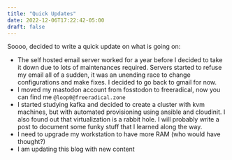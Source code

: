 ```yaml
---
title: "Quick Updates"
date: 2022-12-06T17:22:42-05:00
draft: false
---
```


Soooo, decided to write a quick update on what is going on:

* The self hosted email server worked for a year before I decided to take it down due to lots of maintenances required. 
Servers started to refuse my email all of a sudden, it was an unending race to change configurations and make fixes.
I decided to go back to gmail for now.
* I moved my mastodon account from fosstodon to freeradical, now you can find me `@loop0@freeradical.zone`
* I started studying kafka and decided to create a cluster with kvm machines, but with automated provisioning using ansible and cloudinit. I also found out that virtualization is a rabbit hole. I will probably write a post to document some funky stuff that
I learned along the way.
* I need to upgrade my workstation to have more RAM (who would have thought?)
* I am updating this blog with new content
